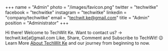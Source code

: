 +++
name = "Admin"
photo = "/images/favicon.png"
twitter = "techwitke"
facebook = "techwitke"
instagram = "techwitke"
linkedin = "company/techwitke"
email = "techwit.ke@gmail.com"
title = "Admin"
position = "Administrator"
+++

Hi there! 
Welcome to TechWit Ke. 
Want to contact us? → techwit.ke[at]gmail.com
Like, Share, Comment and Subscribe to TechWit! 😉 
Learn More [About TechWit Ke](/about) and our journey from beginning to now.
